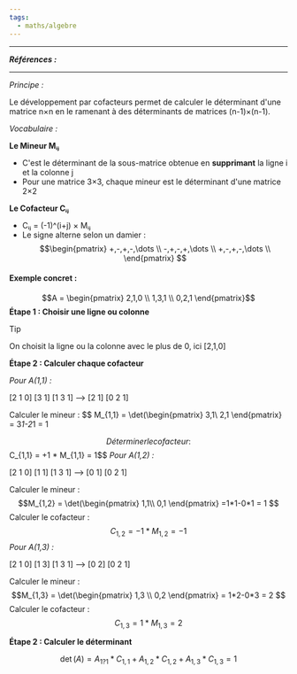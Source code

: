 ```yaml
---
tags:
  - maths/algebre
---
```



---
***Références :***

---

*Principe :*

Le développement par cofacteurs permet de calculer le déterminant d'une matrice n×n en le ramenant à des déterminants de matrices (n-1)×(n-1).

*Vocabulaire :*

**Le Mineur Mᵢⱼ**

- C'est le déterminant de la sous-matrice obtenue en **supprimant** la ligne i et la colonne j
- Pour une matrice 3×3, chaque mineur est le déterminant d'une matrice 2×2

**Le Cofacteur Cᵢⱼ**

- Cᵢⱼ = (-1)^(i+j) × Mᵢⱼ
- Le signe alterne selon un damier :$$\begin{pmatrix}
+,-,+,-,\dots \\
-,+,-,+,\dots \\
+,-,+,-,\dots \\
\end{pmatrix}
$$


#### Exemple concret :
$$A = \begin{pmatrix}
2,1,0 \\
1,3,1 \\
0,2,1
\end{pmatrix}$$
**Étape 1 : Choisir une ligne ou colonne**

> [!tip]
> On choisit la ligne ou la colonne avec le plus de 0, ici [2,1,0]

**Étape 2 : Calculer chaque cofacteur**

*Pour A(1,1) :*

[2  1  0]     [3  1]
[1  3  1] --> [2  1]
[0  2  1]

Calculer le mineur : 
$$ M_{1,1} = \det(\begin{pmatrix}
3,1\\
2,1
\end{pmatrix}
 = 3*1-2*1 = 1

$$
Déterminer le cofacteur :  $$C_{1,1} = +1 * M_{1,1} = 1$$
*Pour A(1,2) :*

[2  1  0]     [1  1]
[1  3  1] --> [0  1]
[0  2  1]

Calculer le mineur : 
$$M_{1,2} = \det(\begin{pmatrix}
1,1\\
0,1
\end{pmatrix}
=1*1-0*1 = 1
$$
Calculer le cofacteur : 
$$C_{1,2} = -1 * M_{1,2} = -1$$*Pour A(1,3) :*

[2  1  0]     [1  3]
[1  3  1] --> [0  2]
[0  2  1]

Calculer le mineur : 
$$M_{1,3} = \det(\begin{pmatrix}
1,3 \\
0,2
\end{pmatrix}
= 1*2-0*3 = 2
$$
Calculer le cofacteur : 
$$C_{1,3} = 1*M_{1,3} = 2$$


**Étape 2 : Calculer le déterminant**

$$\det(A) = A_{1?1}*C_{1,1} + A_{1,2}*C_{1,2} + A_{1,3}*C_{1,3} = 1$$